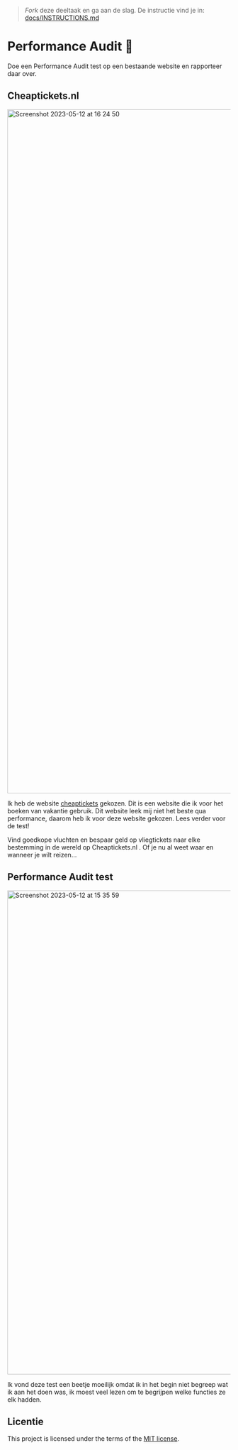 > _Fork_ deze deeltaak en ga aan de slag. De instructie vind je in: [docs/INSTRUCTIONS.md](docs/INSTRUCTIONS.md)

# Performance Audit 🚀

Doe een Performance Audit test op een bestaande website en rapporteer daar over.

## Cheaptickets.nl

<img width="1542" alt="Screenshot 2023-05-12 at 16 24 50" src="https://github.com/Marwaxhello/performance-matters-performance-audit/assets/112861555/6c24b228-dbd5-4b69-9208-6dd793dafc6f">  

Ik heb de website [cheaptickets](https://www.cheaptickets.nl/) gekozen. Dit is een website die ik voor het boeken van vakantie gebruik. Dit website leek mij niet het beste qua performance, daarom heb ik voor deze website gekozen. Lees verder voor de test!

Vind goedkope vluchten en bespaar geld op vliegtickets naar elke bestemming in de wereld op Cheaptickets.nl . Of je nu al weet waar en wanneer je wilt reizen...

## Performance Audit test

<img width="1091" alt="Screenshot 2023-05-12 at 15 35 59" src="https://github.com/Marwaxhello/performance-matters-performance-audit/assets/112861555/3e02c48b-20f7-48aa-b119-6455d889c396">

Ik vond deze test een beetje moeilijk omdat ik in het begin niet begreep wat ik aan het doen was, ik moest veel lezen om te begrijpen welke functies ze elk hadden.


## Licentie

This project is licensed under the terms of the [MIT license](./LICENSE).
